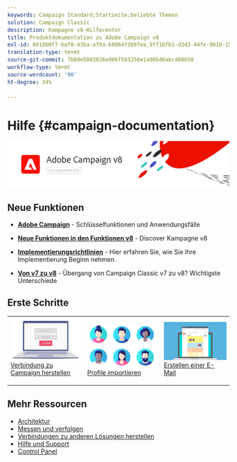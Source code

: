 ```yaml
---
keywords: Campaign Standard;Startseite;beliebte Themen
solution: Campaign Classic
description: Kampagne v8-Hilfecenter
title: Produktdokumentation zu Adobe Campaign v8
exl-id: 6010b0f7-baf0-43ba-af9a-b8864f3897ea,9ff16fb1-d3d3-44fe-9016-15abffdbc74e
translation-type: tm+mt
source-git-commit: 7b8de5083836e906f563250e1a86b46abcd68650
workflow-type: tm+mt
source-wordcount: '90'
ht-degree: 34%

---
```


# Hilfe {#campaign-documentation}

![](assets/banner-documentationv8.png)

## Neue Funktionen

* **[Adobe Campaign](start/get-started.md)**  - Schlüsselfunktionen und Anwendungsfälle

* **[Neue Funktionen in den Funktionen v8](start/whats-new.md)** - Discover Kampagne v8

* **[Implementierungsrichtlinien](start/implement.md)**   - Hier erfahren Sie, wie Sie Ihre Implementierung Beginn nehmen.

* **[Von v7 zu v8](start/capability-matrix.md)**  - Übergang von Campaign Classic v7 zu v8? Wichtigste Unterschiede

## Erste Schritte

<table>
<tr>
  <td valign="bottom">
    <a href="start/connect.md">
      <img alt="Verbinden" src="start/assets/do-not-localize/login.jpeg"/>
    </a>
    <div>
    <a href="start/connect.md">Verbindung zu Campaign herstellen</a>
    </div>
    <br>
  </td>

<td valign="bottom">
      <a href="start/import.md">
       <img alt="Import" src="start/assets/do-not-localize/profiles.jpeg" />
       </a>
    <div><a href="start/import.md">Profile importieren</a>
    </div>
    <br>
  </td>
  <td valign="bottom">
    <a href="start/create-message.md">
      <img alt="E-Mail" src="start/assets/do-not-localize/email-design.jpeg" />
    </a>
    <div>
    <a href="start/create-message.md">Erstellen einer E-Mail</a>
    </div>
    <br>
  </td>
</tr>
</table>

## Mehr Ressourcen

* [Architektur](dev/architecture.md)
* [Messen und verfolgen](start/reporting.md)
* [Verbindungen zu anderen Lösungen herstellen](connect/integration.md)
* [Hilfe und Support](start/support.md)
* [Control Panel](https://experienceleague.adobe.com/docs/control-panel/using/control-panel-home.html?lang=de)
